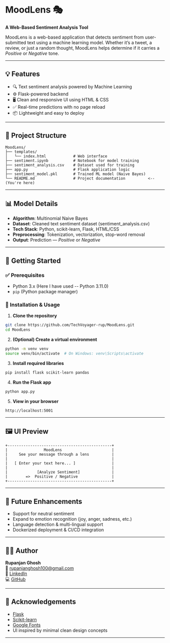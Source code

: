 
# MoodLens 🎭
**A Web-Based Sentiment Analysis Tool**

MoodLens is a web-based application that detects sentiment from user-submitted text using a machine learning model. Whether it’s a tweet, a review, or just a random thought, MoodLens helps determine if it carries a *Positive* or *Negative* tone.

---

## 💡 Features

- 🔍 Text sentiment analysis powered by Machine Learning
- ⚙️ Flask-powered backend
- 🖥️ Clean and responsive UI using HTML & CSS
- ✅ Real-time predictions with no page reload
- 📦 Lightweight and easy to deploy

---

## 📁 Project Structure

```
MoodLens/
├── templates/
│   └── index.html            # Web interface
├── sentiment.ipynb           # Notebook for model training
├── sentiment_analysis.csv    # Dataset used for training
├── app.py                    # Flask application logic
├── sentiment_model.pkl       # Trained ML model (Naive Bayes)
└── README.md                 # Project documentation          <-- (You're here)
```

---

## 📊 Model Details

- **Algorithm**: Multinomial Naive Bayes
- **Dataset**: Cleaned text sentiment dataset (sentiment_analysis.csv)
- **Tech Stack**: Python, scikit-learn, Flask, HTML/CSS
- **Preprocessing**: Tokenization, vectorization, stop-word removal
- **Output**: Prediction — *Positive* or *Negative*

---

## 🚀 Getting Started

### ✅ Prerequisites

- Python 3.x   (Here I have used -- Python 3.11.0)
- `pip` (Python package manager)

### 🧰 Installation & Usage

1. **Clone the repository**
```bash
git clone https://github.com/TechVoyager-rup/MoodLens.git
cd MoodLens
```

2. **(Optional) Create a virtual environment**
```bash
python -m venv venv
source venv/bin/activate  # On Windows: venv\Scripts\activate
```

3. **Install required libraries**
```bash
pip install flask scikit-learn pandas
```

4. **Run the Flask app**
```bash
python app.py
```

5. **View in your browser**
```
http://localhost:5001
```

---

## 🖼 UI Preview

```text
+----------------------------------------------+
|                MoodLens                      |
|     See your message through a lens          |
|                                              |
|   [ Enter your text here... ]                |
|                                              |
|             [Analyze Sentiment]              |
|        =>  Positive / Negative               |
+----------------------------------------------+
```

---

## 🔮 Future Enhancements

- Support for neutral sentiment
- Expand to emotion recognition (joy, anger, sadness, etc.)
- Language detection & multi-lingual support
- Dockerized deployment & CI/CD integration

---

## 👨‍💻 Author

**Rupanjan Ghosh**  
📧 rupanjanghosh100@gmail.com  
🔗 [LinkedIn](https://linkedin.com/in/rupanjan-ghosh)  
💻 [GitHub](https://github.com/TechVoyager-rup)

---

## 🙏 Acknowledgements

- [Flask](https://flask.palletsprojects.com/)
- [Scikit-learn](https://scikit-learn.org/)
- [Google Fonts](https://fonts.google.com/)
- UI inspired by minimal clean design concepts

---

